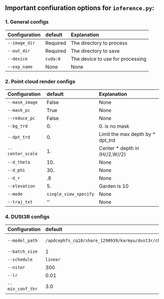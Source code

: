 ## Important confiuration options for `inference.py`:

### 1. General configs
| Configuration | default |   Explanation  | 
|:------------- |:----- | :------------- |
| `--image_dir` | Required | The directory to process |
| `--out_dir` | Required | The directory to save |
| `--device` | `cuda:0` | The device to use for processing |
| `--exp_name` | None | None |
### 2. Point cloud render configs
| Configuration | default |   Explanation  | 
|:------------- |:----- | :------------- |
| `--mask_image` | False | None |
| `--mask_pc` | True | None |
| `--reduce_pc` | False | None |
| `--bg_trd` | 0. | 0. is no mask |
| `--dpt_trd` | 0. | Limit the max depth by * dpt_trd |
| `--center_scale` | 1. | Center * depth in (H//2,W//2) |
| `--d_theta` | 10. | None |
| `--d_phi` | 30. | None |
| `--d_r` | .8 | None |
| `--elevation` | 5. | Garden is 10 |
| `--mode` | `single_view_specify` | None |
| `--traj_txt` | '' | None |
### 4. DUSt3R configs
| Configuration | default |   Explanation  | 
|:------------- |:----- | :------------- |
| `--model_path` | `/apdcephfs_cq10/share_1290939/karmyu/dust3r/checkpoints/DUSt3R_ViTLarge_BaseDecoder_512_dpt.pth` | The path of the model |
| `--batch_size` | 1 | None |
| `--schedule` | `linear` | None |
| `--niter` | 300 | None |
| `--lr` | 0.01 | None |
| `--min_conf_thr` | 3.0 | Minimum=1.0, maximum=20 |